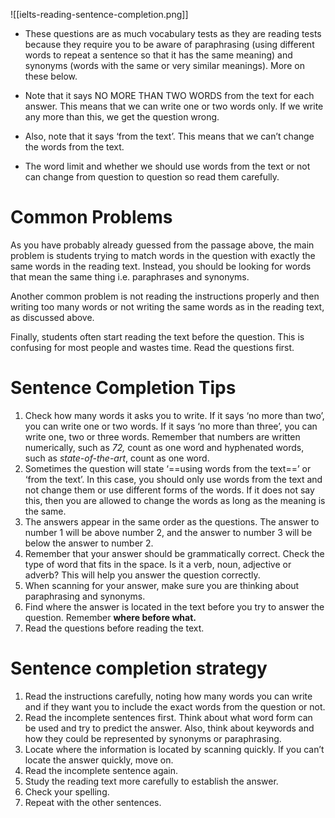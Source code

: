 ![[ielts-reading-sentence-completion.png]]

- These questions are as much vocabulary tests as they are reading tests because they require you to be aware of paraphrasing (using different words to repeat a sentence so that it has the same meaning) and synonyms (words with the same or very similar meanings). More on these below.

- Note that it says NO MORE THAN TWO WORDS from the text for each answer. This means that we can write one or two words only. If we write any more than this, we get the question wrong.

- Also, note that it says ‘from the text’. This means that we can’t change the words from the text.

- The word limit and whether we should use words from the text or not can change from question to question so read them carefully.

# **Common Problems** 

As you have probably already guessed from the passage above, the main problem is students trying to match words in the question with exactly the same words in the reading text. Instead, you should be looking for words that mean the same thing i.e. paraphrases and synonyms.

Another common problem is not reading the instructions properly and then writing too many words or not writing the same words as in the reading text, as discussed above.

Finally, students often start reading the text before the question. This is confusing for most people and wastes time. Read the questions first.

# **Sentence Completion Tips**

1. Check how many words it asks you to write. If it says ‘no more than two’, you can write one or two words. If it says ‘no more than three’, you can write one, two or three words. Remember that numbers are written numerically, such as _72,_ count as one word and hyphenated words, such as _state-of-the-art_, count as one word.
2. Sometimes the question will state ‘==using words from the text==’ or ‘from the text’. In this case, you should only use words from the text and not change them or use different forms of the words. If it does not say this, then you are allowed to change the words as long as the meaning is the same.
3. The answers appear in the same order as the questions. The answer to number 1 will be above number 2, and the answer to number 3 will be below the answer to number 2.
4. Remember that your answer should be grammatically correct. Check the type of word that fits in the space. Is it a verb, noun, adjective or adverb? This will help you answer the question correctly.
5. When scanning for your answer, make sure you are thinking about paraphrasing and synonyms.
6. Find where the answer is located in the text before you try to answer the question. Remember **where before what.**
7. Read the questions before reading the text.

# **Sentence completion strategy** 

1. Read the instructions carefully, noting how many words you can write and if they want you to include the exact words from the question or not.
2. Read the incomplete sentences first. Think about what word form can be used and try to predict the answer. Also, think about keywords and how they could be represented by synonyms or paraphrasing.
3. Locate where the information is located by scanning quickly. If you can’t locate the answer quickly, move on.
4. Read the incomplete sentence again.
5. Study the reading text more carefully to establish the answer.
6. Check your spelling.
7. Repeat with the other sentences.